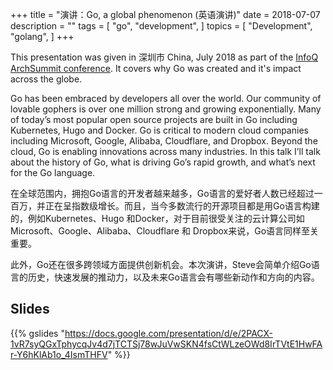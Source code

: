 +++
title = "演讲：Go, a global phenomenon (英语演讲)"
date = 2018-07-07
description = ""
tags = [
    "go",
    "development",
]
topics = [
    "Development",
    "golang",
]
+++

This presentation was given in 深圳市 China, July 2018 as part of the [InfoQ ArchSummit conference](https://sz2018.archsummit.com/). It covers why Go was created and it's impact across the globe.

<!--more-->

Go has been embraced by developers all over the world. Our community of lovable gophers is over one million strong and growing exponentially. Many of today’s most popular open source projects are built in Go including Kubernetes, Hugo and Docker. Go is critical to modern cloud companies including Microsoft, Google, Alibaba, Cloudflare, and Dropbox. Beyond the cloud, Go is enabling innovations across many industries. In this talk I’ll talk about the history of Go, what is driving Go’s rapid growth, and what’s next for the Go language.

在全球范围内，拥抱Go语言的开发者越来越多，Go语言的爱好者人数已经超过一百万，并正在呈指数级增长。而且，当今多数流行的开源项目都是用Go语言构建的，例如Kubernetes、Hugo 和Docker，对于目前很受关注的云计算公司如Microsoft、Google、Alibaba、Cloudflare 和 Dropbox来说，Go语言同样至关重要。

此外，Go还在很多跨领域方面提供创新机会。本次演讲，Steve会简单介绍Go语言的历史，快速发展的推动力，以及未来Go语言会有哪些新动作和方向的内容。

## Slides

{{% gslides "https://docs.google.com/presentation/d/e/2PACX-1vR7syQGxTphycqJv4d7jTCTSj78wJuVwSKN4fsCtWLzeOWd8IrTVtE1HwFAr-Y6hKlAb1o_4IsmTHFV" %}}
